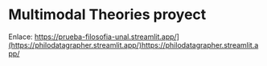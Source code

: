 # Multimodal Theories proyect

Enlace: https://prueba-filosofia-unal.streamlit.app/](https://philodatagrapher.streamlit.app/)https://philodatagrapher.streamlit.app/
